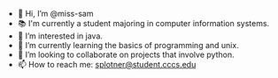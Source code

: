 - 👋 Hi, I’m @miss-sam
- 📚 I'm currently a student majoring in computer information systems.
- 👀 I’m interested in java.
- 🌱 I’m currently learning the basics of programming and unix.
- 💞️ I’m looking to collaborate on projects that involve python.
- 📫 How to reach me: splotner@student.cccs.edu

<!---
miss-sam/miss-sam is a ✨ special ✨ repository because its `README.md` (this file) appears on your GitHub profile.
You can click the Preview link to take a look at your changes.
--->

